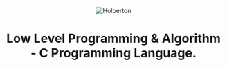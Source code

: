 <html>
<head>
<p align="center">
<img src="https://www.holbertonschool.com/holberton-logo.png" alt="Holberton" class="center">
<h1 align = "center">Low Level Programming & Algorithm - C Programming Language.</h1>
</p>
</head>
<body>
</body>
</html>
